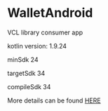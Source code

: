 # WalletAndroid
VCL library consumer app

kotlin version: 1.9.24

minSdk 24 

targetSdk 34

compileSdk 34

More details can be found [HERE](https://www.velocitynetwork.foundation/main/career-wallets-velocity-sdks#android)
